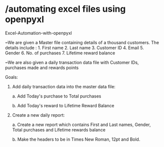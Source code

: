 # /automating excel files using openpyxl
Excel-Automation-with-openpyxl

 
 ~We are given a Master file containing details of a thousand customers.
   The details include :
     1. First name
     2. Last name
     3. Customer ID
     4. Email
     5. Gender
     6. No. of purchases 
     7. Lifetime reward balance
   
 ~We are also given a daily transaction data file with Customer IDs, purchases made and rewards points
   
   
 Goals:
 
  1. Add daily transaction data into the master data file:
  
      a. Add Today's purchase to Total purchases
      
      b. Add Today's reward to Lifetime Reward Balance 
    
  2. Create a new daily report:
  
      a. Create a new report which contains First and Last names, Gender, Total purchases and Lifetime rewards balance
      
      b. Make the headers to be in Times New Roman, 12pt and Bold.
    
